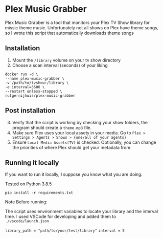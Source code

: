 # Plex Music Grabber
Plex Music Grabber is a tool that monitors your Plex TV Show library for missic theme music. Unfortunately not all shows on Plex have theme songs, so I wrote this script that automatically downloads theme songs

## Installation

1. Mount the `/library` volume on your tv show directory
2. Choose a scan interval (seconds) of your liking

```
docker run -d \
--name plex-music-grabber \
-v /path/to/tvshow:/library \
-e interval=3600 \
--restart unless-stopped \
rutgernijhuis/plex-music-grabber
```

## Post installation 
3. Verify that the script is working by checking your show folders, the program should create a `theme.mp3` file.
4. Make sure Plex uses your local assets in your media. Go to `Plex > Settings > Agents > Shows > {one/all of your agents}`
5. Ensure `Local Media Assets(TV)` is checked. Optionally, you can change the priorities of where Plex should get your metadata from.


## Running it locally
If you want to run it locally, I suppose you know what you are doing.

Tested on Python 3.8.5

`pip install -r requirements.txt`

Note Before running:

The script uses environment variables to locate your library and the interval time.
I used VSCode for developing and added them to `./vscode/launch.json`

`library_path = "path/to/your/test/library"`
`interval = 5`